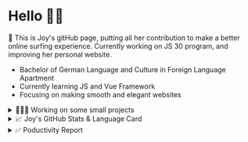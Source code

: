 # Hello 👋🏻

🤡 This is Joy's gitHub page, putting all her contribution to make a better online surfing experience. Currently working on JS 30 program, and improving her personal website.

- Bachelor of German Language and Culture in Foreign Language Apartment
- Currently learning JS and Vue Framework
- Focusing on making smooth and elegant websites


<details>
<summary>👩🏻‍💻 Working on some small projects</summary>

<br>

[![ReadMe Card](https://github-readme-stats.vercel.app/api/pin/?username=Joy-port&repo=todolist&theme=ayu-mirage)](https://github.com/Joy-port/todolist)

[![ReadMe Card](https://github-readme-stats.vercel.app/api/pin/?username=Joy-port&repo=week6-exhibinection&theme=ayu-mirage)](https://github.com/Joy-port/week6-exhibinection)

[![ReadMe Card](https://github-readme-stats.vercel.app/api/pin/?username=Joy-port&repo=week8-doyoga&theme=ayu-mirage)](https://github.com/Joy-port/week8-doyoga)

</details>

<details>
<summary>📈  Joy's GitHub Stats & Language Card</summary>
</br>

<p align="left"> <img src="https://github-readme-stats.vercel.app/api/top-langs/?username=Joy-port&layout=compact&langs_count=4&theme=ayu-mirage" alt="Top Languages Card" />

</br>

<p align="left"> <img src="https://github-readme-stats.vercel.app/api?username=Joy-port&count_private=true&show_icons=true&theme=ayu-mirage" alt="GitHub Stats" />

</details>


<details>
<summary>✅ Poductivity Report</summary>

</br>

<!-- TODO-IST:START -->
🏆  2,209 Karma Points           
🌸  Completed 0 tasks today           
✅  Completed 59 tasks so far           
⏳  Longest streak is 3 days
<!-- TODO-IST:END -->


<!--START_SECTION:waka-->
```text
JavaScript   19 hrs 50 mins  ██████████████░░░░░░░░░░░   56.10 % 
HTML         8 hrs 30 mins   ██████░░░░░░░░░░░░░░░░░░░   24.05 % 
SCSS         4 hrs 29 mins   ███▒░░░░░░░░░░░░░░░░░░░░░   12.72 % 
EJS          1 hr 45 mins    █▒░░░░░░░░░░░░░░░░░░░░░░░   04.99 % 
Markdown     23 mins         ▒░░░░░░░░░░░░░░░░░░░░░░░░   01.11 % 
```
<!--END_SECTION:waka-->


</details>
